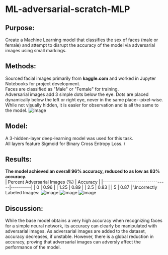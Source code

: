 # ML-adversarial-scratch-MLP

## Purpose:
Create a Machine Learning model that classifies the sex of faces (male or female) and attempt to disrupt the accuracy of the model via adversarial images using small markings. 

## Methods:
Sourced facial images primarily from **kaggle.com** and worked in Jupyter Notebooks for project development. \
Faces are classified as "Male" or "Female" for training. \
Adversarial images add 3 simple dots below the eye. Dots are placed dynamically below the left or right eye, never in the same place--pixel-wise. While not visually hidden, it is easier for observation and is all the same to the model. 
![image](https://github.com/ahernandezjr/ML-adversarial-scratch-MLP/assets/76761720/1cf367ac-e525-498e-93f7-125fd4cf9ad8)

## Model:
A 3-hidden-layer deep-learning model was used for this task. \
All layers feature Sigmoid for Binary Cross Entropy Loss. \

## Results:
**The model achieved an overall 96% accuracy, reduced to as low as 83% accuracy.** \
| Percent Adversarial Images (%) | Accuracy |
|--------------------------------|----------|
| 0                              | 0.96     |
| 1.25                           | 0.89     |
| 2.5                            | 0.83     |
| 5                              | 0.87     |
\Incorrectly Labeled Images:
![image](https://github.com/ahernandezjr/ML-adversarial-scratch-MLP/assets/76761720/f818ed2b-f9d6-452b-98e9-9b93cc5fda3f)
![image](https://github.com/ahernandezjr/ML-adversarial-scratch-MLP/assets/76761720/1413ef73-04c2-4eeb-9d41-456170208361)
![image](https://github.com/ahernandezjr/ML-adversarial-scratch-MLP/assets/76761720/5bd99ba7-ebc9-4ef1-b36b-c4d13414cc75)

## Discussion:
While the base model obtains a very high accuracy when recognizing faces for a simple neural network, its accuracy can clearly be manipulated with adversarial images. 
As adversarial images are added to the dataset, accuracy decreases, if unstable. However, there is a global reduction in accuracy, proving that adversarial images can adversly affect the performance of the model.
